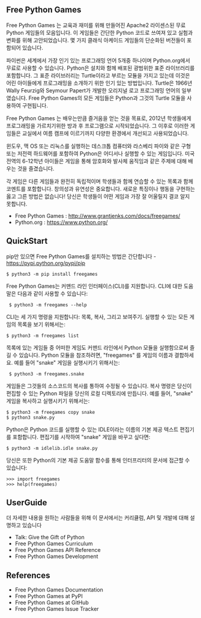 ## Free Python Games


Free Python Games 는 교육과 재미를 위해 만들어진 Apache2 라이센스된 무료 Python 게임들의 모음입니다. 이 게임들은 간단한 Python 코드로 쓰여져 있고 실험과 변화를 위해 고안되었습니다. 몇 가지 클래식 아케이드 게임들의 단순화된 버전들이 포함되어 있습니다. 

파이썬은 세계에서 가장 인기 있는 프로그래밍 언어 5개중 하나이며 Python.org에서 무료로 사용할 수 있습니다. Python은 설치와 함께 배포된 광범위한 표준 라이브러리를 포함합니다. 그 표준 라이브러리는 Turtle이라고 부르는 모듈을 가지고 있는데 이것은 어린 아이들에게 프로그래밍을 소개하기 위한 인기 있는 방법입니다. Turtle은 1966년 Wally Feurzig와 Seymour Papert가 개발한 오리지널 로고 프로그래밍 언어의 일부였습니다. Free Python Games의 모든 게임들은 Python과 그것의 Turtle 모듈을 사용하여 구현됩니다.

Free Python Games 는 배우는만큼 즐거움을 얻는 것을 목표로, 2012년 학생들에게 프로그래밍을 가르치기위한 방과 후 프로그램으로 시작되었습니다. 그 이후로 이러한 게임들은 교실에서 여름 캠프에 이르기까지 다양한 환경에서 개선되고 사용되었습니다.

윈도우, 맥 OS 또는 리눅스를 실행하는 데스크톱 컴퓨터와 라스베리 파이와 같은 구형 또는 저전력 하드웨어를 포함하여 Python은 어디서나 실행할 수 있는 게임입니다. 미국 전역의 6-12학년 아이들은 게임을 통해 암호화와 발사체 움직임과 같은 주제에 대해 배우는 것을 즐겼습니다.

각 게임은 다른 게임들과 완전히 독립적이며 학생들과 함께 연습할 수 있는 목록과 함께 코멘트를 포함합니다. 창의성과 유연성은 중요합니다. 새로운 특징이나 행동을 구현하는 옳고 그른 방법은 없습니다! 당신은 학생들이 어떤 게임과 가장 잘 어울릴지 결코 알지 못합니다.

- Free Python Games : <http://www.grantjenks.com/docs/freegames/>
- Python.org :  <https://www.python.org/>


## QuickStart


pip만 있으면 Free Python Games를 설치하는 방법은 간단합니다 - <https://pypi.python.org/pypi/pip>


  ` $ python3 -m pip install freegames `


Free Python Games는 커맨드 라인 인터페이스(CLI)를 지원합니다. CLI에 대한 도움말은 다음과 같이 사용할 수 있습니다:


  ` $ python3 -m freegames --help`


CLI는 세 가지 명령을 지원합니다: 목록, 복사, 그리고 보여주기. 실행할 수 있는 모든 게임의 목록을 보기 위해서는:


  `$ python3 -m freegames list`


목록에 있는 게임들 중 어떠한 게임도 커맨드 라인에서 Python 모듈을 실행함으로써 즐길 수 있습니다. Python 모듈을 참조하려면, "freegames" 를 게임의 이름과 결합하세요. 예를 들어 "snake" 게임을 실행시키기 위해서는:


  ` $ python3 -m freegames.snake`
  

게임들은 그것들의 소스코드의 복사를 통하여 수정될 수 있습니다. 복사 명령은 당신이 편집할 수 있는 Python 파일을 당신의 로컬 디렉토리에 만듭니다. 예를 들어, "snake" 게임을 복사하고 실행시키기 위해서는:


  `$ python3 -m freegames copy snake`<br>
  `$ python3 snake.py`


Python은 Python 코드를 실행할 수 있는 IDLE이라는 이름의 기본 제공 텍스트 편집기를 포함합니다. 편집기를 시작하여 "snake" 게임을 바꾸고 싶다면:


  `$ python3 -m idlelib.idle snake.py`
  

당신은 또한 Python의 기본 제공 도움말 함수를 통해 인터프리터의 문서에 접근할 수 있습니다:


  `>>> import freegames`<br>
  `>>> help(freegames)`
  

## UserGuide


더 자세한 내용을 원하는 사람들을 위해 이 문서에서는 커리큘럼, API 및 개발에 대해 설명하고 있습니다


- Talk: Give the Gift of Python
- Free Python Games Curriculum
- Free Python Games API Reference
- Free Python Games Development


## References

- Free Python Games Documentation
- Free Python Games at PyPI
- Free Python Games at GitHub
- Free Python Games Issue Tracker
